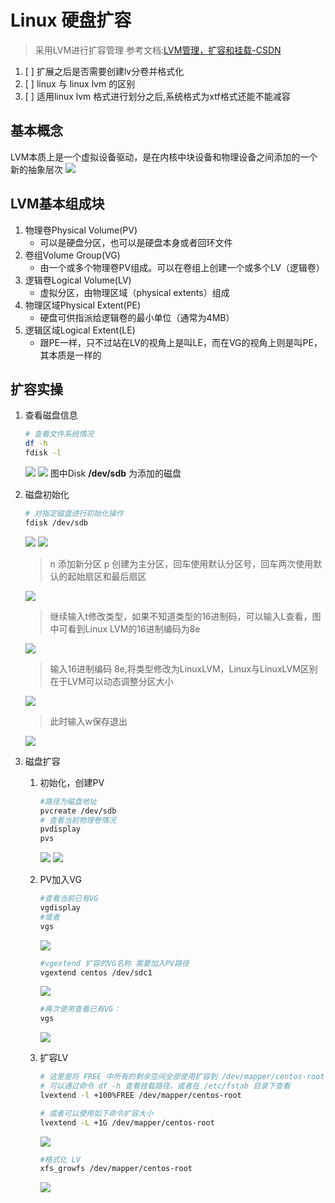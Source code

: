 # Linux 硬盘扩容
> 采用LVM进行扩容管理
> 参考文档:[LVM管理，扩容和挂载-CSDN](https://blog.csdn.net/D1179869625/article/details/123921941)

1. [ ] 扩展之后是否需要创建lv分卷并格式化
2. [ ] linux 与 linux lvm 的区别
3. [ ] 适用linux lvm 格式进行划分之后,系统格式为xtf格式还能不能减容

## 基本概念
LVM本质上是一个虚拟设备驱动，是在内核中块设备和物理设备之间添加的一个新的抽象层次
![](https://bkimg.cdn.bcebos.com/pic/2934349b033b5bb53c48460038d3d539b700bcb5?x-bce-process=image/resize,m_lfit,w_822,limit_1)

## LVM基本组成块
1. 物理卷Physical Volume(PV)
   - 可以是硬盘分区，也可以是硬盘本身或者回环文件
2. 卷组Volume Group(VG)
   - 由一个或多个物理卷PV组成。可以在卷组上创建一个或多个LV（逻辑卷）
3. 逻辑卷Logical Volume(LV)
   - 虚拟分区，由物理区域（physical extents）组成
4. 物理区域Physical Extent(PE)
   - 硬盘可供指派给逻辑卷的最小单位（通常为4MB）
5. 逻辑区域Logical Extent(LE)
   - 跟PE一样，只不过站在LV的视角上是叫LE，而在VG的视角上则是叫PE，其本质是一样的
  
## 扩容实操

1. 查看磁盘信息

    ``` bash
    # 查看文件系统情况
    df -h
    fdisk -l
    ```
    ![](https://img-blog.csdnimg.cn/d56bfbca0a154a05962c65d7e5342e03.png)
    ![](https://img-blog.csdnimg.cn/dba5a0c19fec41d8baef04a22a9792ed.png?x-oss-process=image/watermark,type_d3F5LXplbmhlaQ,shadow_50,text_Q1NETiBARGlyZWN0Xw==,size_20,color_FFFFFF,t_70,g_se,x_16)
    图中Disk **/dev/sdb** 为添加的磁盘

2. 磁盘初始化
    ``` bash
    # 对指定磁盘进行初始化操作
    fdisk /dev/sdb 
    ```
    ![](https://img-blog.csdnimg.cn/3ab13668f35a498a87e72ad40830ae52.png)
    ![](https://img-blog.csdnimg.cn/a1d95d0710234a3cb322b720d766f5b9.png)
   > n 添加新分区
   > p 创建为主分区，回车使用默认分区号，回车两次使用默认的起始扇区和最后扇区

   ![](https://img-blog.csdnimg.cn/9281d5ce9ff3412288ae95269be345ce.png)
   >继续输入t修改类型，如果不知道类型的16进制码，可以输入L查看，图中可看到Linux LVM的16进制编码为8e

   ![](https://img-blog.csdnimg.cn/33e4fae8d11241008bbd05ded0eec8a2.png?x-oss-process=image/watermark,type_d3F5LXplbmhlaQ,shadow_50,text_Q1NETiBARGlyZWN0Xw==,size_20,color_FFFFFF,t_70,g_se,x_16)
   >输入16进制编码 8e,将类型修改为LinuxLVM，Linux与LinuxLVM区别在于LVM可以动态调整分区大小

   ![](https://img-blog.csdnimg.cn/18346d55b00448798122c9489485f2cf.png)

   >此时输入w保存退出

   ![](https://img-blog.csdnimg.cn/c3cfe788be9c4a2b89e0c4c3296edd98.png)

3. 磁盘扩容
   1. 初始化，创建PV
      ``` bash
      #路径为磁盘地址
      pvcreate /dev/sdb
      # 查看当前物理卷情况
      pvdisplay
      pvs
      ```
      ![](https://img-blog.csdnimg.cn/1a05c59fdbe948bdbaea02250d20cef7.png)
      ![](https://img-blog.csdnimg.cn/c31dd27a48d34c6a8ebae021349482cd.png?x-oss-process=image/watermark,type_d3F5LXplbmhlaQ,shadow_50,text_Q1NETiBARGlyZWN0Xw==,size_20,color_FFFFFF,t_70,g_se,x_16)
   2. PV加入VG
         ``` bash
         #查看当前已有VG
         vgdisplay
         #或者
         vgs
         ```
         ![](https://img-blog.csdnimg.cn/0eac5add4d9444c3b796cd92e86a0dea.png)

         
         ``` bash
         #vgextend 扩容的VG名称 需要加入PV路径
         vgextend centos /dev/sdc1
         ```

         ![](https://img-blog.csdnimg.cn/1dbdcde6d6114ef9becf409e032be312.png)
         
         ``` bash
         #再次使用查看已有VG：
         vgs
         ```
         ![](https://img-blog.csdnimg.cn/06e29b761c1d4d4eb697f96915db54c5.png)
      
   3. 扩容LV
         ```bash 
         # 这里是将 FREE 中所有的剩余空间全部使用扩容到 /dev/mapper/centos-root 根目录下
         # 可以通过命令 df -h 查看挂载路径，或者在 /etc/fstab 目录下查看
         lvextend -l +100%FREE /dev/mapper/centos-root

         # 或者可以使用如下命令扩容大小
         lvextend -L +1G /dev/mapper/centos-root
         ```

         ![](https://img-blog.csdnimg.cn/a3c1724bc0f24fae80ccd627e4ddf76a.png?x-oss-process=image/watermark,type_d3F5LXplbmhlaQ,shadow_50,text_Q1NETiBARGlyZWN0Xw==,size_20,color_FFFFFF,t_70,g_se,x_16)

         ``` bash
         #格式化 LV
         xfs_growfs /dev/mapper/centos-root
         ```
         ![](https://img-blog.csdnimg.cn/78403b0c83724e5985da381eacb16189.png)

